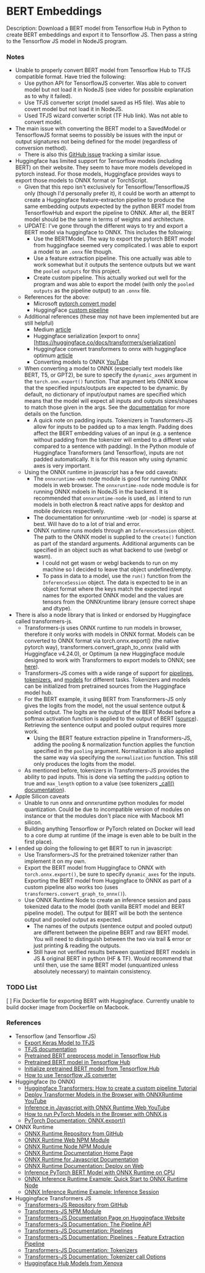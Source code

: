 # BERT Embeddings

Description: Download a BERT model from Tensorflow Hub in Python to create BERT embeddings and export it to Tensorflow JS. Then pass a string to the Tensorflow JS model in NodeJS program.


### Notes

 - Unable to properly convert BERT model from Tensorflow Hub to TFJS compatible format. Have tried the following: 
	 - Use python API for TensorflowJS converter. Was able to convert model but not load it in NodeJS (see video for possible explanation as to why it failed).
	 - Use TFJS converter script (model saved as H5 file). Was able to covert model but not load it in NodeJS.
	 - Used TFJS wizard converter script (TF Hub link). Was not able to convert model.
 - The main issue with converting the BERT model to a SavedModel or TensorflowJS format seems to possibly be issues with the input or output signatures not being defined for the model (regardless of conversion method).
	 - There is also this [GitHub issue](https://github.com/tensorflow/tfjs/issues/5734) tracking a similar issue.
 - Huggingface has limited support for Tensorflow models (including BERT) on their website. They seem to have more models developed in pytorch instead. For those models, Huggingface provides ways to export those models to ONNX format or TorchScript.
	 - Given that this repo isn't exclusively for Tensorflow/TensorflowJS only (though I'd personally prefer it), it could be worth an attempt to create a Huggingface feature-extracton pipeline to produce the same embedding outputs expected by the python BERT model from TensorflowHub and export the pipeline to ONNX. After all, the BERT model should be the same in terms of weights and architecture. 
	 - UPDATE: I've gone through the different ways to try and export a BERT model via huggingface to ONNX. This includes the following:
		 - Use the BERTModel. The way to export the pytorch BERT model from huggingface seemed very complicated. I was able to export a model to an `.onnx` file though. 
		 - Use a feature extraction pipeline. This one actually was able to work somewhat but it outputs the sentence outputs but we want the `pooled outputs` for this project.
		 - Create custom pipeline. This actually worked out well for the program and was able to export the model (with only the `pooled outputs` as the pipeline output) to an `.onnx` file.
	 - References for the above:
		 - Microsoft [pytorch convert model](https://learn.microsoft.com/en-us/windows/ai/windows-ml/tutorials/pytorch-convert-model)
		 - HuggingFace [custom pipeline](https://huggingface.co/docs/transformers/add_new_pipeline#share-your-pipeline-on-the-hub)
	 - Additional references (these may not have been implemented but are still helpful)
		 - Medium [article](https://towardsdatascience.com/nlp-transformers-pipelines-with-onnx-9b890d015723)
		 - Huggingface serialization [export to onnx][https://huggingface.co/docs/transformers/serialization]
		 - Huggingface convert transformers to onnx with huggingface optimum [article](https://huggingface.co/blog/convert-transformers-to-onnx)
		 - Converting models to ONNX [YouTube](https://www.youtube.com/watch?v=lRBsmnBE9ZA)
	 - When converting a model to ONNX (especially text models like BERT, T5, or GPT2), be sure to specify the `dynamic_axes` argument in the `torch.onn.export()` function. That argument lets ONNX know that the specified inputs/outputs are expected to be dynamic. By default, no dictionary of input/output names are specified which means that the model will expect all inputs and outputs sizes/shapes to match those given in the args. See the [documentation](https://pytorch.org/docs/stable/onnx.html#torch.onnx.export) for more details on the function.
		 - A quick note on padding inputs. Tokenizers in Transformers-JS allow for inputs to be padded up to a max length. Padding does affect the BERT embedding values of an input (e.g. a sentence without padding from the tokenizer will embed to a differet value compared to a sentence with padding). In the Python module of Huggingface Transformers (and Tensorflow), inputs are not padded automatically. It is for this reason why using dynamic axes is very important.
	 - Using the ONNX runtime in javascript has a few odd caveats:
		 - The `onnxruntime-web` node module is good for running ONNX models in web browser. The `onnxruntime-node` node module is for running ONNX mdoels in NodeJS in the backend. It is recommended that `onnxruntime-node` is used, as I intend to run models in both electron & react native apps for desktop and mobile devices respectively. 
		 - The documentation for onnxruntime -web (or -node) is sparse at best. Will have do to a lot of trial and error.
		 - ONNX runtime runs models through an `InferenceSession` object. The path to the ONNX model is supplied to the `create()` function as part of the standard arguments. Additional arguments can be specified in an object such as what backend to use (webgl or wasm). 
			 - I could not get wasm or webgl backends to run on my machine so I decided to leave that object undefined/empty.
			 - To pass in data to a model, use the `run()` function from the `InferenceSession` object. The data is expected to be in an object format where the keys match the expected input names for the exported ONNX model and the values are tensors from the ONNXruntime library (ensure correct shape and dtype).
 - There is also a node library that is linked or endorsed by Huggingface called transformers-js.
	 - Transformers-js uses ONNX runtime to run models in browser, therefore it only works with models in ONNX format. Models can be converted to ONNX format via torch.onnx.export() (the native pytorch way), transformers.convert_graph_to_onnx (valid with Huggingface v4.24.0), or Optimum (a new Huggingface module designed to work with Transformers to export models to ONNX; see [here](https://huggingface.co/blog/convert-transformers-to-onnx)).
	 - Transformers-JS comes with a wide range of support for [pipelines](https://huggingface.co/docs/transformers.js/pipelines), [tokenizers](https://huggingface.co/docs/transformers.js/api/tokenizers), and [models](https://huggingface.co/docs/transformers.js/api/models) for different tasks. Tokenizers and models can be initialized from pretrained sources from the Huggingface model hub.
	 - For the BERT example, it using BERT from Transformers-JS only gives the logits from the model, not the usual sentence output & pooled output. The logits are the output of the BERT Model before a softmax activation function is applied to the output of BERT ([source](https://towardsdatascience.com/how-to-use-bert-from-the-hugging-face-transformer-library-d373a22b0209)). Retrieving the sentence output and pooled output requires more work.
		 - Using the BERT feature extraction pipeline in Transformers-JS, adding the pooling & normalization function applies the function specified in the `pooling` argument. Normalization is also applied the same way via specifying the `normalization` function. This still only produces the logits from the model. 
	 - As mentioned before, tokenizers in Transformers-JS provides the ability to pad inputs. This is done via setting the `padding` option to true and `max_length` option to a value (see tokenizers [_call() documentation](https://huggingface.co/docs/transformers.js/api/tokenizers#pretrainedtokenizercalltext-options-codeobjectcode)).
 - Apple Silicon caveats
	 - Unable to run onnx and onnxruntime python modules for model quantization. Could be due to incompatible version of modules on instance or that the modules don't place nice with Macbook M1 silicon.
	 - Building anything Tensorflow or PyTorch related on Docker will lead to a core dump at runtime (if the image is even able to be built in the first place).
 - I ended up doing the following to get BERT to run in javascript:
	 - Use Transformers-JS for the pretrained tokenizer rather than implement it on my own.
	 - Export the BERT model from Huggingface to ONNX with `torch.onnx.export()`, be sure to specify `dynamic_axes` for the inputs. Exporting the BERT model from Huggingface to ONNX as part of a custom pipeline also works too (uses `transformers.convert_graph_to_onnx()`).
	 - Use ONNX Runtime Node to create an inference session and pass tokenized data to the model (both vanilla BERT model and BERT pipeline model). The output for BERT will be both the sentence output and pooled output as expected.
		 - The names of the outputs (sentence output and pooled output) are different between the pipeline BERT and raw BERT model. You will need to distinguish between the two via trail & error or just printing & reading the outputs.
		 - Still have not verified results between quantized BERT models in JS & original BERT in python (HF & TF). Would recommend that until then, use the same BERT model (unquantized unless absolutely necessary) to maintain consistency.


### TODO List

 [ ] Fix Dockerfile for exporting BERT with Huggingface. Currently unable to build docker image from Dockerfile on Macbook.


### References

 - Tensorflow (and Tensorflow JS)
	 - [Export Keras Model to TFJS](https://www.tensorflow.org/js/tutorials/conversion/import_keras)
	 - [TFJS documentation](https://js.tensorflow.org/api/latest/)
	 - [Pretrained BERT preprocess model in Tensorflow Hub](https://tfhub.dev/tensorflow/bert_en_uncased_preprocess/3)
	 - [Pretrained BERT model in Tensorflow Hub](https://tfhub.dev/tensorflow/bert_en_uncased_L-12_H-768_A-12/3)
	 - [Initialize pretrained BERT model from Tensorflow Hub](https://github.com/dmmagdal/BERT_Database/blob/main/faiss_db/database_faiss.py)
	 - [How to use Tensorflow JS converter](https://www.youtube.com/watch?v=yWBM2-Rx47M&ab_channel=OhYicong)
 - Huggingface (to ONNX)
	 - [Huggingface Transformers: How to create a custom pipeline Tutorial](https://huggingface.co/docs/transformers/add_new_pipeline)
	 - [Deploy Transformer Models in the Browser with ONNXRuntime YouTube](https://www.youtube.com/watch?v=W_lUGPMW_Eg)
	 - [Inference in Javascript with ONNX Runtime Web YouTube](https://www.youtube.com/watch?v=vYzWrT3A7wQ&ab_channel=ONNXRuntime)
	 - [How to run PyTorch Models in the Browser with ONNX.js](https://www.youtube.com/watch?v=Vs730jsRgO8)
	 - [PyTorch Documentation: ONNX.export()](https://pytorch.org/docs/stable/onnx.html#torch.onnx.export)
 - ONNX Runtime
	 - [ONNX Runtime Repository from GitHub](https://github.com/microsoft/onnxruntime)
	 - [ONNX Runtime Web NPM Module](https://www.npmjs.com/package/onnxruntime-web)
	 - [ONNX Runtime Node NPM Module](https://www.npmjs.com/package/onnxruntime-node)
	 - [ONNX Runtime Documentation Home Page](https://onnxruntime.ai/docs/)
	 - [ONNX Runtime for Javascript Documentation](https://onnxruntime.ai/docs/get-started/with-javascript.html)
	 - [ONNX Runtime Documentation: Deploy on Web](https://onnxruntime.ai/docs/tutorials/web/)
	 - [Inference PyTorch BERT Model with ONNX Runtime on CPU](https://github.com/microsoft/onnxruntime/blob/main/onnxruntime/python/tools/transformers/notebooks/PyTorch_Bert-Squad_OnnxRuntime_CPU.ipynb)
	 - [ONNX Inference Runtime Example: Quick Start to ONNX Runtime Node](https://github.com/microsoft/onnxruntime-inference-examples/blob/main/js/quick-start_onnxruntime-node/index.js)
	 - [ONNX Inference Runtime Example: Inference Session](https://github.com/microsoft/onnxruntime-inference-examples/blob/main/js/api-usage_inference-session/inference-session-run.js)
 - Huggingface Transformers JS
	 - [Transformers-JS Repository from GitHub](https://github.com/xenova/transformers.js)
	 - [Transformers-JS NPM Module](https://www.npmjs.com/package/@xenova/transformers)
	 - [Transformers-JS Documentation Page on Huggingface Website](https://huggingface.co/docs/transformers.js/index)
	 - [Transformers-JS Documentation: The Pipeline API](https://huggingface.co/docs/transformers.js/pipelines)
	 - [Transformers-JS Documentation: Pipelines](https://huggingface.co/docs/transformers.js/api/pipelines)
	 - [Transformers-JS Documentation: Pipelines - Feature Extraction Pipeline](https://huggingface.co/docs/transformers.js/api/pipelines#pipelinesfeatureextractionpipeline-codepipelinecode)
	 - [Transformers-JS Documentation: Tokenizers](https://huggingface.co/docs/transformers.js/api/tokenizers)
	 - [Transformers-JS Documentation: Tokenizer call Options](https://huggingface.co/docs/transformers.js/api/tokenizers#pretrainedtokenizercalltext-options-codeobjectcode)
	 - [Huggingface Hub Models from Xenova](https://huggingface.co/models?sort=downloads&search=xenova)